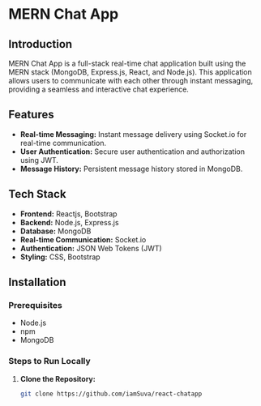# MERN Chat App

## Introduction
MERN Chat App is a full-stack real-time chat application built using the MERN stack (MongoDB, Express.js, React, and Node.js). This application allows users to communicate with each other through instant messaging, providing a seamless and interactive chat experience.

## Features
- **Real-time Messaging:** Instant message delivery using Socket.io for real-time communication.
- **User Authentication:** Secure user authentication and authorization using JWT.
- **Message History:** Persistent message history stored in MongoDB.

## Tech Stack
- **Frontend:** Reactjs, Bootstrap
- **Backend:** Node.js, Express.js
- **Database:** MongoDB
- **Real-time Communication:** Socket.io
- **Authentication:** JSON Web Tokens (JWT)
- **Styling:** CSS, Bootstrap

## Installation

### Prerequisites
- Node.js
- npm
- MongoDB

### Steps to Run Locally
1. **Clone the Repository:**
   ```bash
   git clone https://github.com/iamSuva/react-chatapp
   
